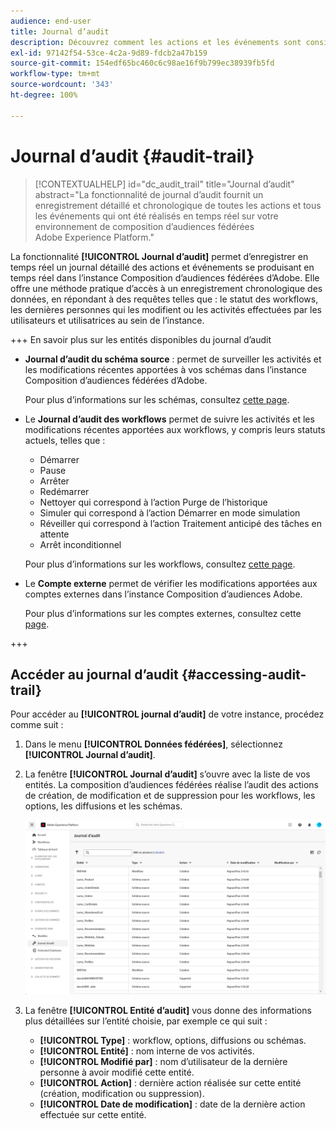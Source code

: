 ```yaml
---
audience: end-user
title: Journal d’audit
description: Découvrez comment les actions et les événements sont consignés et accessibles dans le journal d’audit.
exl-id: 97142f54-53ce-4c2a-9d89-fdcb2a47b159
source-git-commit: 154edf65bc460c6c98ae16f9b799ec38939fb5fd
workflow-type: tm+mt
source-wordcount: '343'
ht-degree: 100%

---
```


# Journal d’audit {#audit-trail}

>[!CONTEXTUALHELP]
>id="dc_audit_trail"
>title="Journal d’audit"
>abstract="La fonctionnalité de journal d’audit fournit un enregistrement détaillé et chronologique de toutes les actions et tous les événements qui ont été réalisés en temps réel sur votre environnement de composition d’audiences fédérées Adobe Experience Platform."

La fonctionnalité **[!UICONTROL Journal d’audit]** permet d’enregistrer en temps réel un journal détaillé des actions et événements se produisant en temps réel dans l’instance Composition d’audiences fédérées d’Adobe. Elle offre une méthode pratique d’accès à un enregistrement chronologique des données, en répondant à des requêtes telles que : le statut des workflows, les dernières personnes qui les modifient ou les activités effectuées par les utilisateurs et utilisatrices au sein de l’instance.

+++ En savoir plus sur les entités disponibles du journal d’audit

* **Journal d’audit du schéma source** : permet de surveiller les activités et les modifications récentes apportées à vos schémas dans l’instance Composition d’audiences fédérées d’Adobe.

  Pour plus d’informations sur les schémas, consultez [cette page](../customer/schemas.md).

* Le **Journal d’audit des workflows** permet de suivre les activités et les modifications récentes apportées aux workflows, y compris leurs statuts actuels, telles que :

   * Démarrer
   * Pause
   * Arrêter
   * Redémarrer
   * Nettoyer qui correspond à l’action Purge de l’historique
   * Simuler qui correspond à l’action Démarrer en mode simulation
   * Réveiller qui correspond à l’action Traitement anticipé des tâches en attente
   * Arrêt inconditionnel

  Pour plus d’informations sur les workflows, consultez [cette page](../compositions/gs-compositions.md).

* Le **Compte externe** permet de vérifier les modifications apportées aux comptes externes dans l’instance Composition d’audiences Adobe.

  Pour plus d’informations sur les comptes externes, consultez cette [page](../connections/federated-db.md).

+++

## Accéder au journal d’audit {#accessing-audit-trail}

Pour accéder au **[!UICONTROL journal d’audit]** de votre instance, procédez comme suit :

1. Dans le menu **[!UICONTROL Données fédérées]**, sélectionnez **[!UICONTROL Journal d’audit]**.

1. La fenêtre **[!UICONTROL Journal d’audit]** s’ouvre avec la liste de vos entités. La composition d’audiences fédérées réalise l’audit des actions de création, de modification et de suppression pour les workflows, les options, les diffusions et les schémas.

   ![](assets/audit_trail.png)

1. La fenêtre **[!UICONTROL Entité d’audit]** vous donne des informations plus détaillées sur l’entité choisie, par exemple ce qui suit :

   * **[!UICONTROL Type]** : workflow, options, diffusions ou schémas.
   * **[!UICONTROL Entité]** : nom interne de vos activités.
   * **[!UICONTROL Modifié par]** : nom d’utilisateur de la dernière personne à avoir modifié cette entité.
   * **[!UICONTROL Action]** : dernière action réalisée sur cette entité (création, modification ou suppression).
   * **[!UICONTROL Date de modification]** : date de la dernière action effectuée sur cette entité.

